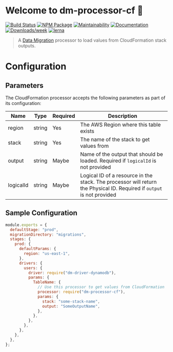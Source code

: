 # Welcome to dm-processor-cf 👋

[![Build Status](https://travis-ci.org/theBenForce/data-migration.svg?branch=master)](https://travis-ci.org/theBenForce/data-migration)
[![NPM Package](https://img.shields.io/npm/v/dm-processor-cf)](https://www.npmjs.com/package/dm-processor-cf)
[![Maintainability](https://api.codeclimate.com/v1/badges/89a0c1976c9b89979635/maintainability)](https://codeclimate.com/github/theBenForce/data-migration/maintainability)
[![Documentation](https://img.shields.io/badge/documentation-view-blue)](https://data-migration.js.org/)
[![Downloads/week](https://img.shields.io/npm/dw/dm-processor-cf.svg)](https://npmjs.org/package/dm-processor-cf)
[![lerna](https://img.shields.io/badge/maintained%20with-lerna-cc00ff.svg)](https://lerna.js.org/)

> A [Data Migration](https://www.npmjs.com/package/data-migration) processor to load values from CloudFormation stack outputs.

# Configuration

## Parameters

The CloudFormation processor accepts the following parameters as part of its configuration:

| Name      | Type   | Required | Description                                                                                                            |
| --------- | ------ | -------- | ---------------------------------------------------------------------------------------------------------------------- |
| region    | string | Yes      | The AWS Region where this table exists                                                                                 |
| stack     | string | Yes      | The name of the stack to get values from                                                                               |
| output    | string | Maybe    | Name of the output that should be loaded. Required if `logicalId` is not provided                                      |
| logicalId | string | Maybe    | Logical ID of a resource in the stack. The processor will return the Physical ID. Required if `output` is not provided |

## Sample Configuration

```javascript
module.exports = {
  defaultStage: "prod",
  migrationDirectory: "migrations",
  stages: {
    prod: {
      defaultParams: {
        region: "us-east-1",
      },
      drivers: {
        users: {
          driver: require("dm-driver-dynamodb"),
          params: {
            TableName: {
              // Use this processor to get values from CloudFormation
              processor: require("dm-processor-cf"),
              params: {
                stack: "some-stack-name",
                output: "SomeOutputName",
              },
            },
          },
        },
      },
    },
  },
};
```
